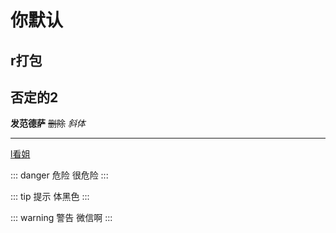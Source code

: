 # 你默认
## r打包
## 否定的2


**发范德萨**
~~删除~~
*斜体*

---

[l看姐](https://www.baidu.com)

::: danger 危险
很危险
:::

::: tip 提示
体黑色
:::


::: warning 警告
微信啊 
:::